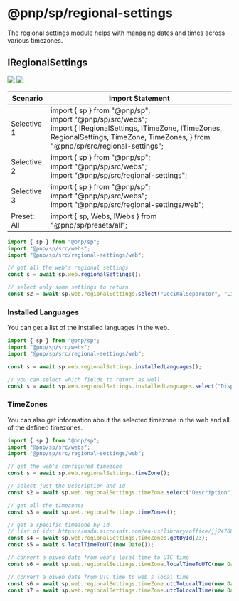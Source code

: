 # @pnp/sp/regional-settings

The regional settings module helps with managing dates and times across various timezones.

## IRegionalSettings

[![](https://img.shields.io/badge/Invokable-informational.svg)](../concepts/invokable.md) [![](https://img.shields.io/badge/Selective%20Imports-informational.svg)](../concepts/selective-imports.md)

|Scenario|Import Statement|
|--|--|
|Selective 1|import { sp } from "@pnp/sp";<br />import "@pnp/sp/src/webs";<br />import { IRegionalSettings, ITimeZone, ITimeZones, RegionalSettings, TimeZone, TimeZones, } from "@pnp/sp/src/regional-settings";|
|Selective 2|import { sp } from "@pnp/sp";<br />import "@pnp/sp/src/webs";<br />import "@pnp/sp/src/regional-settings";|
|Selective 3|import { sp } from "@pnp/sp";<br />import "@pnp/sp/src/webs";<br />import "@pnp/sp/src/regional-settings/web";|
|Preset: All|import { sp, Webs, IWebs } from "@pnp/sp/presets/all";|

```TypeScript
import { sp } from "@pnp/sp";
import "@pnp/sp/src/webs";
import "@pnp/sp/src/regional-settings/web";

// get all the web's regional settings
const s = await sp.web.regionalSettings();

// select only some settings to return
const s2 = await sp.web.regionalSettings.select("DecimalSeparator", "ListSeparator", "IsUIRightToLeft")();
```

### Installed Languages

You can get a list of the installed languages in the web.

```TypeScript
import { sp } from "@pnp/sp";
import "@pnp/sp/src/webs";
import "@pnp/sp/src/regional-settings/web";

const s = await sp.web.regionalSettings.installedLanguages();

// you can select which fields to return as well
const s = await sp.web.regionalSettings.installedLanguages.select("DisplayName")();
```

### TimeZones

You can also get information about the selected timezone in the web and all of the defined timezones.

```TypeScript
import { sp } from "@pnp/sp";
import "@pnp/sp/src/webs";
import "@pnp/sp/src/regional-settings/web";

// get the web's configured timezone
const s = await sp.web.regionalSettings.timeZone();

// select just the Description and Id
const s2 = await sp.web.regionalSettings.timeZone.select("Description", "Id")();

// get all the timezones
const s3 = await sp.web.regionalSettings.timeZones();

// get a specific timezone by id
// list of ids: https://msdn.microsoft.com/en-us/library/office/jj247008.aspx
const s4 = await sp.web.regionalSettings.timeZones.getById(23);
const s5 = await s.localTimeToUTC(new Date());

// convert a given date from web's local time to UTC time
const s6 = await sp.web.regionalSettings.timeZone.localTimeToUTC(new Date());

// convert a given date from UTC time to web's local time
const s6 = await sp.web.regionalSettings.timeZone.utcToLocalTime(new Date())
const s7 = await sp.web.regionalSettings.timeZone.utcToLocalTime(new Date(2019, 6, 10, 10, 0, 0, 0))
```
